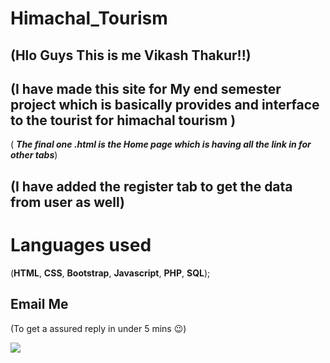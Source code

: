 # Himachal_Tourism
## (Hlo Guys This is me Vikash Thakur!!)
## (I have made this site for My end semester project which is basically provides and interface to the tourist for himachal tourism )
( ***The final one .html  is the Home page which is having all the link in for other tabs***)
## (I have added the register tab to get the data from user as well)
# Languages used
(**HTML**,
**CSS**,
**Bootstrap**,
**Javascript**,
**PHP**,
**SQL**);
## Email Me
(To get a assured reply in under 5 mins :wink:)

[<img src="https://img.icons8.com/office/50/000000/gmail-login.png">](mailto:tvikash446@gmail.com)
